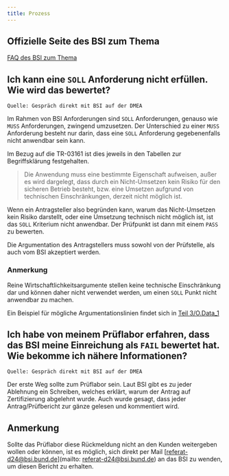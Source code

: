 ```yaml
---
title: Prozess
---
```


## Offizielle Seite des BSI zum Thema

[FAQ des BSI zum Thema](https://www.bsi.bund.de/DE/Themen/Unternehmen-und-Organisationen/Standards-und-Zertifizierung/Technische-Richtlinien/TR-nach-Thema-sortiert/tr03161/TR-03161-FAQ/FAQ-TR-03161_node.html)

## Ich kann eine `SOLL` Anforderung nicht erfüllen. Wie wird das bewertet?

`Quelle: Gespräch direkt mit BSI auf der DMEA`

Im Rahmen von BSI Anforderungen sind `SOLL` Anforderungen, genauso wie `MUSS` Anforderungen, zwingend umzusetzen.
Der Unterschied zu einer `MUSS` Anforderung besteht nur darin, dass eine `SOLL` Anforderung gegebenenfalls nicht anwendbar sein kann.

Im Bezug auf die TR-03161 ist dies jeweils in den Tabellen zur Begriffsklärung festgehalten.

> Die Anwendung muss eine bestimmte Eigenschaft aufweisen, außer es wird dargelegt, dass durch ein Nicht-Umsetzen kein Risiko für den sicheren Betrieb
> besteht, bzw. eine Umsetzen aufgrund von technischen Einschränkungen, derzeit nicht möglich ist.

Wenn ein Antragsteller also begründen kann, warum das Nicht-Umsetzen kein Risiko darstellt, oder eine Umsetzung technisch nicht möglich ist, ist das `SOLL` Kriterium
nicht anwendbar. Der Prüfpunkt ist dann mit einem `PASS` zu bewerten.

Die Argumentation des Antragstellers muss sowohl von der Prüfstelle, als auch vom BSI akzeptiert werden.

### Anmerkung

Reine Wirtschaftlichkeitsargumente stellen keine technische Einschränkung dar und können daher nicht verwendet werden, um einen `SOLL` Punkt nicht anwendbar zu machen.

Ein Beispiel für mögliche Argumentationslinien findet sich in [Teil 3/O.Data_1](../server/pa_7_datensicherheit/o.data_1.md)

## Ich habe von meinem Prüflabor erfahren, dass das BSI meine Einreichung als `FAIL` bewertet hat. Wie bekomme ich nähere Informationen?

`Quelle: Gespräch direkt mit BSI auf der DMEA`

Der erste Weg sollte zum Prüflabor sein. Laut BSI gibt es zu jeder Ablehnung ein Schreiben, welches erklärt, warum der Antrag auf Zertifizierung abgelehnt wurde. Auch wurde gesagt, dass jeder Antrag/Prüfbericht zur gänze gelesen und kommentiert wird.

## Anmerkung

Sollte das Prüflabor diese Rückmeldung nicht an den Kunden weitergeben wollen oder können, ist es möglich, sich direkt per Mail [referat-d24@bsi.bund.de](mailto: referat-d24@bsi.bund.de) an das BSI zu wenden, um diesen Bericht zu erhalten.
